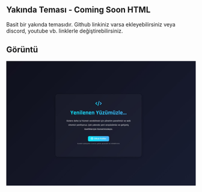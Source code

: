 ## Yakında Teması - Coming Soon HTML

Basit bir yakında temasıdır. Github linkiniz varsa ekleyebilirsiniz veya discord, youtube vb. linklerle değiştirebilirsiniz.

## Görüntü
![Görsel](demo.jpg)
